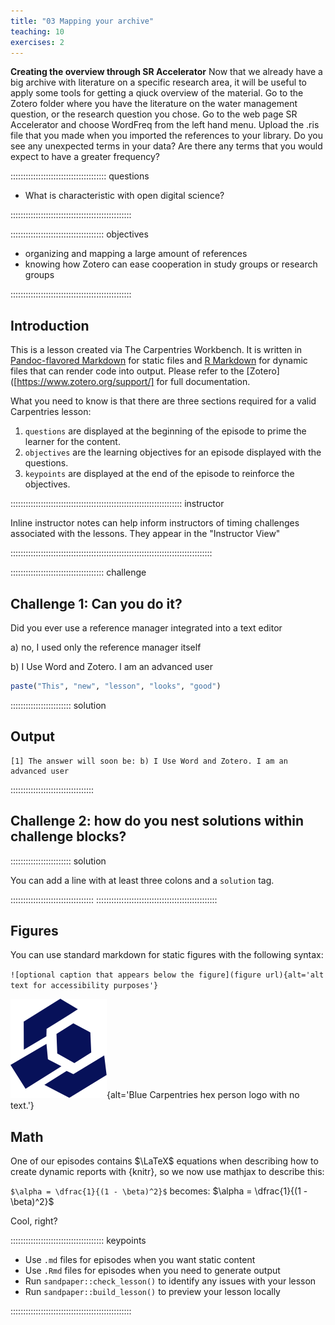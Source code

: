 ```yaml
---
title: "03 Mapping your archive"
teaching: 10
exercises: 2
---
```

**Creating the overview through SR Accelerator**
Now that we already have a big archive with literature on a specific research area, it will be useful to apply some tools for getting a qiuck overview of the material.  Go to the Zotero folder where you have the literature on the water management question, or the research question you chose. Go to the web page SR Accelerator and choose WordFreq from the left hand menu. Upload the .ris file that you made when you imported the references to your library. Do you see any unexpected terms in your data? Are there any terms that you would expect to have a greater frequency?

:::::::::::::::::::::::::::::::::::::: questions 

- What is characteristic with open digital science?

::::::::::::::::::::::::::::::::::::::::::::::::

::::::::::::::::::::::::::::::::::::: objectives

- organizing and mapping a large amount of references
- knowing how Zotero can ease cooperation in study groups or research groups

::::::::::::::::::::::::::::::::::::::::::::::::

## Introduction

This is a lesson created via The Carpentries Workbench. It is written in
[Pandoc-flavored Markdown](https://pandoc.org/MANUAL.txt) for static files and
[R Markdown][r-markdown] for dynamic files that can render code into output. 
Please refer to the [Zotero]([https://www.zotero.org/support/] for full documentation.

What you need to know is that there are three sections required for a valid
Carpentries lesson:

 1. `questions` are displayed at the beginning of the episode to prime the
    learner for the content.
 2. `objectives` are the learning objectives for an episode displayed with
    the questions.
 3. `keypoints` are displayed at the end of the episode to reinforce the
    objectives.

:::::::::::::::::::::::::::::::::::::::::::::::::::::::::::::::::::: instructor

Inline instructor notes can help inform instructors of timing challenges
associated with the lessons. They appear in the "Instructor View"

::::::::::::::::::::::::::::::::::::::::::::::::::::::::::::::::::::::::::::::::

::::::::::::::::::::::::::::::::::::: challenge 

## Challenge 1: Can you do it?

Did you ever use a reference manager integrated into a text editor

a) no, I used only the reference manager itself

b) I Use Word and Zotero. I am an advanced user


```r
paste("This", "new", "lesson", "looks", "good")
```

:::::::::::::::::::::::: solution 

## Output
 
```output
[1] The answer will soon be: b) I Use Word and Zotero. I am an advanced user
```

:::::::::::::::::::::::::::::::::


## Challenge 2: how do you nest solutions within challenge blocks?

:::::::::::::::::::::::: solution 

You can add a line with at least three colons and a `solution` tag.

:::::::::::::::::::::::::::::::::
::::::::::::::::::::::::::::::::::::::::::::::::

## Figures

You can use standard markdown for static figures with the following syntax:

`![optional caption that appears below the figure](figure url){alt='alt text for
accessibility purposes'}`

![You belong in The Carpentries!](https://raw.githubusercontent.com/carpentries/logo/master/Badge_Carpentries.svg){alt='Blue Carpentries hex person logo with no text.'}

## Math

One of our episodes contains $\LaTeX$ equations when describing how to create
dynamic reports with {knitr}, so we now use mathjax to describe this:

`$\alpha = \dfrac{1}{(1 - \beta)^2}$` becomes: $\alpha = \dfrac{1}{(1 - \beta)^2}$

Cool, right?

::::::::::::::::::::::::::::::::::::: keypoints 

- Use `.md` files for episodes when you want static content
- Use `.Rmd` files for episodes when you need to generate output
- Run `sandpaper::check_lesson()` to identify any issues with your lesson
- Run `sandpaper::build_lesson()` to preview your lesson locally

::::::::::::::::::::::::::::::::::::::::::::::::

[r-markdown]: https://rmarkdown.rstudio.com/
